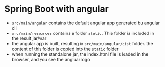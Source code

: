 # Spring Boot with angular

* ``src/main/angular`` contains the default angular app generated bu angular cli
* ``src/main/resources`` contains a folder ``static``. This folder is included in the result jar/war
* the angular app is built, resulting in ``src/main/angular/dist`` folder. the content of this folder is 
copied into the ``static`` folder
* when running the standalone jar, the index.html file is loaded in the browser, and you see the angluar logo
